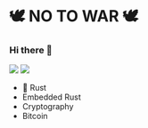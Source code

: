 # 🕊 NO TO WAR 🕊

### Hi there 👋

![](https://github-readme-stats.vercel.app/api?username=eupn&hide_border=true&show_icons=true&layout=compact&theme=dark)
![](https://github-readme-stats.vercel.app/api/top-langs/?username=eupn&hide_border=true&layout=compact&theme=dark)

- 🦀 Rust
- Embedded Rust
- Cryptography
- Bitcoin
